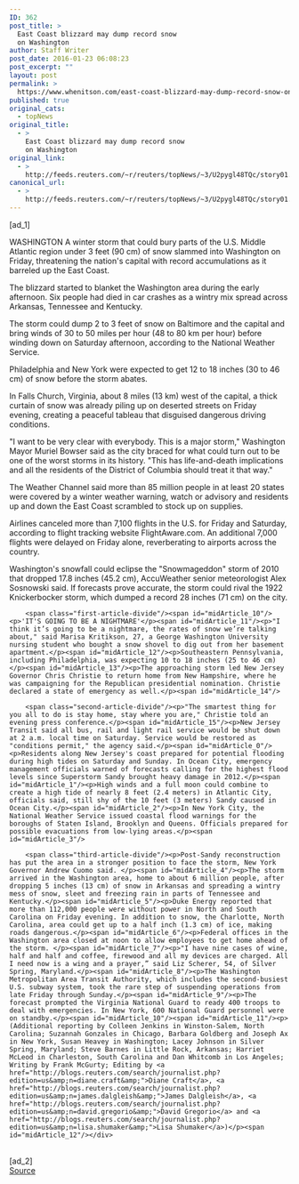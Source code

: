 ```yaml
---
ID: 362
post_title: >
  East Coast blizzard may dump record snow
  on Washington
author: Staff Writer
post_date: 2016-01-23 06:08:23
post_excerpt: ""
layout: post
permalink: >
  https://www.whenitson.com/east-coast-blizzard-may-dump-record-snow-on-washington/
published: true
original_cats:
  - topNews
original_title:
  - >
    East Coast blizzard may dump record snow
    on Washington
original_link:
  - >
    http://feeds.reuters.com/~r/reuters/topNews/~3/U2pygl48TQc/story01.htm
canonical_url:
  - >
    http://feeds.reuters.com/~r/reuters/topNews/~3/U2pygl48TQc/story01.htm
---
```

 [ad_1]
<br><div id="articleText">
<span id="midArticle_start"/>

<span id="midArticle_0"/><span class="focusParagraph" readability="5"><p><span class="articleLocation">WASHINGTON</span> A winter storm that could bury parts of the U.S. Middle Atlantic region under 3 feet (90 cm) of snow slammed into Washington on Friday, threatening the nation's capital with record accumulations as it barreled up the East Coast.</p></span><span id="midArticle_1"/><p>The blizzard started to blanket the Washington area during the early afternoon. Six people had died in car crashes as a wintry mix spread across Arkansas, Tennessee and Kentucky.</p><span id="midArticle_2"/><p>The storm could dump 2 to 3 feet of snow on Baltimore and the capital and bring winds of 30 to 50 miles per hour (48 to 80 km per hour) before winding down on Saturday afternoon, according to the National Weather Service. </p><span id="midArticle_3"/><p>Philadelphia and New York were expected to get 12 to 18 inches (30 to 46 cm) of snow before the storm abates. </p><span id="midArticle_4"/><p>In Falls Church, Virginia, about 8 miles (13 km) west of the capital, a thick curtain of snow was already piling up on deserted streets on Friday evening, creating a peaceful tableau that disguised dangerous driving conditions.</p><span id="midArticle_5"/><p>"I want to be very clear with everybody. This is a major storm," Washington Mayor Muriel Bowser said as the city braced for what could turn out to be one of the worst storms in its history. "This has life-and-death implications and all the residents of the District of Columbia should treat it that way."</p><span id="midArticle_6"/><p>The Weather Channel said more than 85 million people in at least 20 states were covered by a winter weather warning, watch or advisory and residents up and down the East Coast scrambled to stock up on supplies.</p><span id="midArticle_7"/><p>Airlines canceled more than 7,100 flights in the U.S. for Friday and Saturday, according to flight tracking website FlightAware.com. An additional 7,000 flights were delayed on Friday alone, reverberating to airports across the country.</p><span id="midArticle_8"/><p>Washington's snowfall could eclipse the "Snowmageddon" storm of 2010 that dropped 17.8 inches (45.2 cm), AccuWeather senior meteorologist Alex Sosnowski said. If forecasts prove accurate, the storm could rival the 1922 Knickerbocker storm, which dumped a record 28 inches (71 cm) on the city.</p><span id="midArticle_9"/>
        
        <span class="first-article-divide"/><span id="midArticle_10"/><p>'IT'S GOING TO BE A NIGHTMARE'</p><span id="midArticle_11"/><p>"I think it’s going to be a nightmare, the rates of snow we’re talking about," said Marisa Kritikson, 27, a George Washington University nursing student who bought a snow shovel to dig out from her basement apartment.</p><span id="midArticle_12"/><p>Southeastern Pennsylvania, including Philadelphia, was expecting 10 to 18 inches (25 to 46 cm)</p><span id="midArticle_13"/><p>The approaching storm led New Jersey Governor Chris Christie to return home from New Hampshire, where he was campaigning for the Republican presidential nomination. Christie declared a state of emergency as well.</p><span id="midArticle_14"/>
        
        <span class="second-article-divide"/><p>"The smartest thing for you all to do is stay home, stay where you are," Christie told an evening press conference.</p><span id="midArticle_15"/><p>New Jersey Transit said all bus, rail and light rail service would be shut down at 2 a.m. local time on Saturday. Service would be restored as "conditions permit," the agency said.</p><span id="midArticle_0"/><p>Residents along New Jersey's coast prepared for potential flooding during high tides on Saturday and Sunday. In Ocean City, emergency management officials warned of forecasts calling for the highest flood levels since Superstorm Sandy brought heavy damage in 2012.</p><span id="midArticle_1"/><p>High winds and a full moon could combine to create a high tide of nearly 8 feet (2.4 meters) in Atlantic City, officials said, still shy of the 10 feet (3 meters) Sandy caused in Ocean City.</p><span id="midArticle_2"/><p>In New York City, the National Weather Service issued coastal flood warnings for the boroughs of Staten Island, Brooklyn and Queens. Officials prepared for possible evacuations from low-lying areas.</p><span id="midArticle_3"/>
        
        <span class="third-article-divide"/><p>Post-Sandy reconstruction has put the area in a stronger position to face the storm, New York Governor Andrew Cuomo said. </p><span id="midArticle_4"/><p>The storm arrived in the Washington area, home to about 6 million people, after dropping 5 inches (13 cm) of snow in Arkansas and spreading a wintry mess of snow, sleet and freezing rain in parts of Tennessee and Kentucky.</p><span id="midArticle_5"/><p>Duke Energy reported that more than 112,000 people were without power in North and South Carolina on Friday evening. In addition to snow, the Charlotte, North Carolina, area could get up to a half inch (1.3 cm) of ice, making roads dangerous.</p><span id="midArticle_6"/><p>Federal offices in the Washington area closed at noon to allow employees to get home ahead of the storm. </p><span id="midArticle_7"/><p>"I have nine cases of wine, half and half and coffee, firewood and all my devices are charged. All I need now is a wing and a prayer,” said Liz Scherer, 54, of Silver Spring, Maryland.</p><span id="midArticle_8"/><p>The Washington Metropolitan Area Transit Authority, which includes the second-busiest U.S. subway system, took the rare step of suspending operations from late Friday through Sunday.</p><span id="midArticle_9"/><p>The forecast prompted the Virginia National Guard to ready 400 troops to deal with emergencies. In New York, 600 National Guard personnel were on standby.</p><span id="midArticle_10"/><span id="midArticle_11"/><p> (Additional reporting by Colleen Jenkins in Winston-Salem, North Carolina; Suzannah Gonzales in Chicago, Barbara Goldberg and Joseph Ax in New York, Susan Heavey in Washington; Lacey Johnson in Silver Spring, Maryland; Steve Barnes in Little Rock, Arkansas; Harriet McLeod in Charleston, South Carolina and Dan Whitcomb in Los Angeles; Writing by Frank McGurty; Editing by <a href="http://blogs.reuters.com/search/journalist.php?edition=us&amp;n=diane.craft&amp;">Diane Craft</a>, <a href="http://blogs.reuters.com/search/journalist.php?edition=us&amp;n=james.dalgleish&amp;">James Dalgleish</a>, <a href="http://blogs.reuters.com/search/journalist.php?edition=us&amp;n=david.gregorio&amp;">David Gregorio</a> and <a href="http://blogs.reuters.com/search/journalist.php?edition=us&amp;n=lisa.shumaker&amp;">Lisa Shumaker</a>)</p><span id="midArticle_12"/></div>
<br>[ad_2]
<br><a href="http://feeds.reuters.com/~r/reuters/topNews/~3/U2pygl48TQc/story01.htm">Source </a>